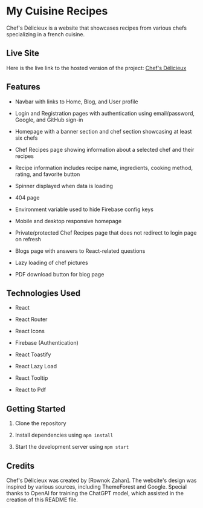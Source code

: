 
# My Cuisine Recipes

Chef's Délicieux is a website that showcases recipes from various chefs specializing in a french cuisine.

## Live Site

Here is the live link to the hosted version of the project: [Chef's Délicieux](https://chef-delicieux.web.app/)

## Features

- Navbar with links to Home, Blog, and User profile

- Login and Registration pages with authentication using email/password, Google, and GitHub sign-in

- Homepage with a banner section and chef section showcasing at least six chefs

- Chef Recipes page showing information about a selected chef and their recipes

- Recipe information includes recipe name, ingredients, cooking method, rating, and favorite button

- Spinner displayed when data is loading

- 404 page

- Environment variable used to hide Firebase config keys

- Mobile and desktop responsive homepage

- Private/protected Chef Recipes page that does not redirect to login page on refresh

- Blogs page with answers to React-related questions

- Lazy loading of chef pictures

- PDF download button for blog page

## Technologies Used

- React

- React Router

- React Icons

- Firebase (Authentication)

- React Toastify

- React Lazy Load

- React Tooltip

- React to Pdf

## Getting Started

1. Clone the repository

2. Install dependencies using `npm install`

3. Start the development server using `npm start`

## Credits

Chef's Délicieux was created by [Rownok Zahan]. The website's design was inspired by various sources, including ThemeForest and Google. Special thanks to OpenAI for training the ChatGPT model, which assisted in the creation of this README file.
